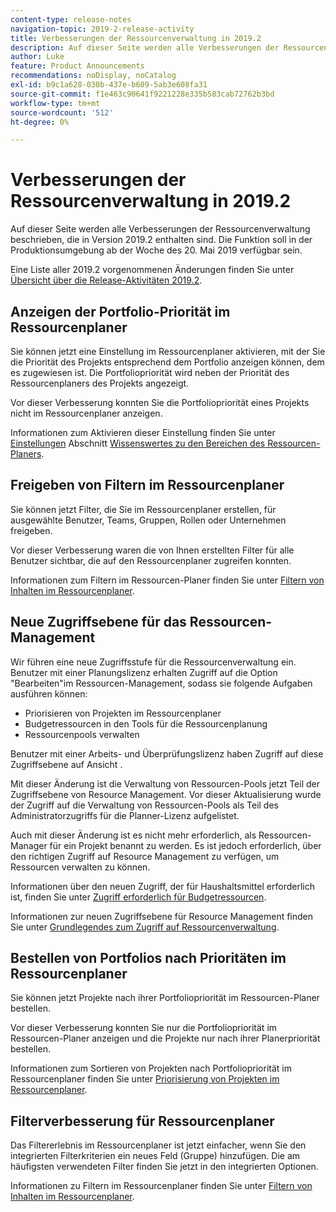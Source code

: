 ```yaml
---
content-type: release-notes
navigation-topic: 2019-2-release-activity
title: Verbesserungen der Ressourcenverwaltung in 2019.2
description: Auf dieser Seite werden alle Verbesserungen der Ressourcenverwaltung beschrieben, die in Version 2019.2 enthalten sind. Die Funktion soll in der Produktionsumgebung ab der Woche des 20. Mai 2019 verfügbar sein.
author: Luke
feature: Product Announcements
recommendations: noDisplay, noCatalog
exl-id: b9c1a628-030b-437e-b609-5ab3e608fa31
source-git-commit: f1e463c90641f9221228e335b583cab72762b3bd
workflow-type: tm+mt
source-wordcount: '512'
ht-degree: 0%

---
```


# Verbesserungen der Ressourcenverwaltung in 2019.2

Auf dieser Seite werden alle Verbesserungen der Ressourcenverwaltung beschrieben, die in Version 2019.2 enthalten sind. Die Funktion soll in der Produktionsumgebung ab der Woche des 20. Mai 2019 verfügbar sein.

Eine Liste aller 2019.2 vorgenommenen Änderungen finden Sie unter [Übersicht über die Release-Aktivitäten 2019.2](../../../../product-announcements/product-releases/quarterly-release-archive/2019.2-release-activity/2019-2-release-activity-overview.md).

## Anzeigen der Portfolio-Priorität im Ressourcenplaner

Sie können jetzt eine Einstellung im Ressourcenplaner aktivieren, mit der Sie die Priorität des Projekts entsprechend dem Portfolio anzeigen können, dem es zugewiesen ist. Die Portfoliopriorität wird neben der Priorität des Ressourcenplaners des Projekts angezeigt.

Vor dieser Verbesserung konnten Sie die Portfoliopriorität eines Projekts nicht im Ressourcenplaner anzeigen.

Informationen zum Aktivieren dieser Einstellung finden Sie unter [Einstellungen](../../../../resource-mgmt/resource-planning/resource-planner-navigation.md#settings) Abschnitt [Wissenswertes zu den Bereichen des Ressourcen-Planers](../../../../resource-mgmt/resource-planning/resource-planner-navigation.md).

## Freigeben von Filtern im Ressourcenplaner

Sie können jetzt Filter, die Sie im Ressourcenplaner erstellen, für ausgewählte Benutzer, Teams, Gruppen, Rollen oder Unternehmen freigeben.

Vor dieser Verbesserung waren die von Ihnen erstellten Filter für alle Benutzer sichtbar, die auf den Ressourcenplaner zugreifen konnten.

Informationen zum Filtern im Ressourcen-Planer finden Sie unter [Filtern von Inhalten im Ressourcenplaner](../../../../resource-mgmt/resource-planning/filter-resource-planner.md).

## Neue Zugriffsebene für das Ressourcen-Management

Wir führen eine neue Zugriffsstufe für die Ressourcenverwaltung ein. Benutzer mit einer Planungslizenz erhalten Zugriff auf die Option &quot;Bearbeiten&quot;im Ressourcen-Management, sodass sie folgende Aufgaben ausführen können:

* Priorisieren von Projekten im Ressourcenplaner
* Budgetressourcen in den Tools für die Ressourcenplanung
* Ressourcenpools verwalten

Benutzer mit einer Arbeits- und Überprüfungslizenz haben Zugriff auf diese Zugriffsebene auf Ansicht .

Mit dieser Änderung ist die Verwaltung von Ressourcen-Pools jetzt Teil der Zugriffsebene von Resource Management. Vor dieser Aktualisierung wurde der Zugriff auf die Verwaltung von Ressourcen-Pools als Teil des Administratorzugriffs für die Planner-Lizenz aufgelistet.

Auch mit dieser Änderung ist es nicht mehr erforderlich, als Ressourcen-Manager für ein Projekt benannt zu werden. Es ist jedoch erforderlich, über den richtigen Zugriff auf Resource Management zu verfügen, um Ressourcen verwalten zu können.

Informationen über den neuen Zugriff, der für Haushaltsmittel erforderlich ist, finden Sie unter [Zugriff erforderlich für Budgetressourcen](../../../../resource-mgmt/resource-planning/access-needed-to-budget-resources.md).

Informationen zur neuen Zugriffsebene für Resource Management finden Sie unter [Grundlegendes zum Zugriff auf Ressourcenverwaltung](../../../../administration-and-setup/add-users/configure-and-grant-access/grant-access-resource-management.md).

## Bestellen von Portfolios nach Prioritäten im Ressourcenplaner

Sie können jetzt Projekte nach ihrer Portfoliopriorität im Ressourcen-Planer bestellen.

Vor dieser Verbesserung konnten Sie nur die Portfoliopriorität im Ressourcen-Planer anzeigen und die Projekte nur nach ihrer Planerpriorität bestellen.

Informationen zum Sortieren von Projekten nach Portfoliopriorität im Ressourcenplaner finden Sie unter [Priorisierung von Projekten im Ressourcenplaner](../../../../resource-mgmt/resource-planning/prioritize-projects-resource-planner.md).

## Filterverbesserung für Ressourcenplaner

Das Filtererlebnis im Ressourcenplaner ist jetzt einfacher, wenn Sie den integrierten Filterkriterien ein neues Feld (Gruppe) hinzufügen. Die am häufigsten verwendeten Filter finden Sie jetzt in den integrierten Optionen.

Informationen zu Filtern im Ressourcenplaner finden Sie unter [Filtern von Inhalten im Ressourcenplaner](../../../../resource-mgmt/resource-planning/filter-resource-planner.md).

